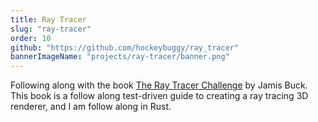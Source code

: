 ```yaml
---
title: Ray Tracer
slug: "ray-tracer"
order: 10
github: "https://github.com/hockeybuggy/ray_tracer"
bannerImageName: "projects/ray-tracer/banner.png"
---
```


Following along with the book [The Ray Tracer
Challenge](https://pragprog.com/titles/jbtracer/) by Jamis Buck. This book is a
follow along test-driven guide to creating a ray tracing 3D renderer, and I am
follow along in Rust.

<!-- excerpt -->

